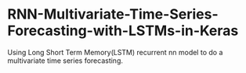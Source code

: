 # RNN-Multivariate-Time-Series-Forecasting-with-LSTMs-in-Keras
Using Long Short Term Memory(LSTM) recurrent nn model to do a multivariate time series forecasting.
